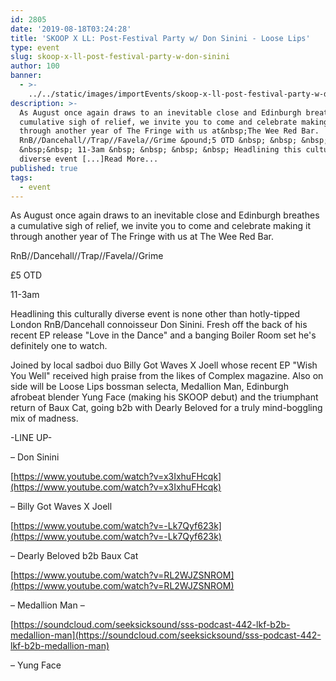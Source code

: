 ```yaml
---
id: 2805
date: '2019-08-18T03:24:28'
title: 'SKOOP X LL: Post-Festival Party w/ Don Sinini - Loose Lips'
type: event
slug: skoop-x-ll-post-festival-party-w-don-sinini
author: 100
banner:
  - >-
    ../../static/images/importEvents/skoop-x-ll-post-festival-party-w-don-sinini/image2805.jpeg
description: >-
  As August once again draws to an inevitable close and Edinburgh breathes a
  cumulative sigh of relief, we invite you to come and celebrate making it
  through another year of The Fringe with us at&nbsp;The Wee Red Bar.
  RnB//Dancehall//Trap//Favela//Grime &pound;5 OTD &nbsp; &nbsp; &nbsp;
  &nbsp;&nbsp; 11-3am &nbsp; &nbsp; &nbsp; &nbsp; Headlining this culturally
  diverse event [...]Read More...
published: true
tags:
  - event
---
```

As August once again draws to an inevitable close and Edinburgh breathes a cumulative sigh of relief, we invite you to come and celebrate making it through another year of The Fringe with us at The Wee Red Bar.

  

RnB//Dancehall//Trap//Favela//Grime

  

£5 OTD         

11-3am        

  

Headlining this culturally diverse event is none other than hotly-tipped London RnB/Dancehall connoisseur Don Sinini. Fresh off the back of his recent EP release "Love in the Dance" and a banging Boiler Room set he's definitely one to watch.

  

Joined by local sadboi duo Billy Got Waves X Joell whose recent EP "Wish You Well" received high praise from the likes of Complex magazine. Also on side will be Loose Lips bossman selecta, Medallion Man, Edinburgh afrobeat blender Yung Face (making his SKOOP debut) and the triumphant return of Baux Cat, going b2b with Dearly Beloved for a truly mind-boggling mix of madness. 

  

\-LINE UP-

  

– Don Sinini

[https://www.youtube.com/watch?v=x3IxhuFHcqk](https://www.youtube.com/watch?v=x3IxhuFHcqk)

  

– Billy Got Waves X Joell 

[https://www.youtube.com/watch?v=-Lk7Qyf623k](https://www.youtube.com/watch?v=-Lk7Qyf623k)

  

– Dearly Beloved b2b Baux Cat 

[https://www.youtube.com/watch?v=RL2WJZSNROM](https://www.youtube.com/watch?v=RL2WJZSNROM)

  

– Medallion Man –

[https://soundcloud.com/seeksicksound/sss-podcast-442-lkf-b2b-medallion-man](https://soundcloud.com/seeksicksound/sss-podcast-442-lkf-b2b-medallion-man)

  

– Yung Face